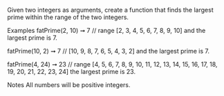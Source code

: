 Given two integers as arguments, create a function that finds the largest prime within the range of the two integers.

Examples
fatPrime(2, 10) ➞ 7
// range [2, 3, 4, 5, 6, 7, 8, 9, 10] and the largest prime is 7.

fatPrime(10, 2) ➞ 7
// [10, 9, 8, 7, 6, 5, 4, 3, 2] and the largest prime is 7.

fatPrime(4, 24) ➞ 23
// range [4, 5, 6, 7, 8, 9, 10, 11, 12, 13, 14, 15, 16, 17, 18, 19, 20, 21, 22, 23, 24] the largest prime is 23.

Notes
All numbers will be positive integers.